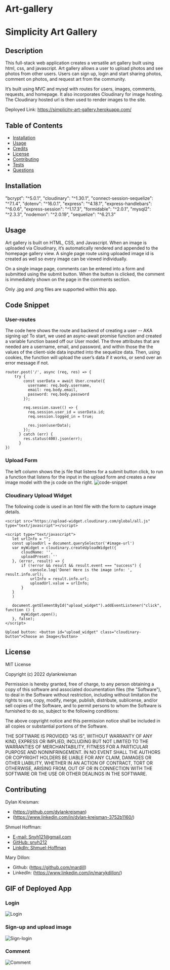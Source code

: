 # Art-gallery
# Simplicity Art Gallery

## Description

This full-stack web application creates a versatile art gallery built using html, css, and javascript. Art gallery allows a user to upload photos and see photos from other users. Users can sign up, login and start sharing photos, comment on photos, and request art from the community. 

It’s built using MVC and mysql with routes for users, images, comments, requests, and homepage. It also incorporates Cloudinary for image hosting. The Cloudinary hosted url is then used to render images to the site. 

Deployed Link: https://simplicity-art-gallery.herokuapp.com/

## Table of Contents

* [Installation](#installation)
* [Usage](#usage)
* [Credits](#credits)
* [License](#license)
* [Contributing](#contributing)
* [Tests](#tests)
* [Questions](#questions)


## Installation

   "bcrypt": "^5.0.1",
   "cloudinary": "^1.30.1",
   "connect-session-sequelize": "^7.1.4",
   "dotenv": "^16.0.1",
   "express": "^4.18.1",
   "express-handlebars": "^6.0.6",
   "express-session": "^1.17.3",
   "formidable": "^2.0.1",
   "mysql2": "^2.3.3",
   "nodemon": "^2.0.19",
   "sequelize": "^6.21.3"


## Usage

Art gallery is built on HTML, CSS, and Javascript. When an image is uploaded via Cloudinary, it’s automatically rendered and appended to the homepage gallery view. A single page route using uploaded image id is created as well so every image can be viewed individually. 

On a single image page, comments can be entered into a form and submitted using the submit button. When the button is clicked, the comment is immediately shown on the page in the comments section.

Only .jpg and .png files are supported within this app. 


## Code Snippet
### User-routes
The code here shows the route and backend of creating a user -- AKA signing up! To start, we used an async-await promise function and created a variable function based off our User model. The three attributes that are needed are a username, email, and password, and within those the the values of the client-side data inputted into the sequelize data. Then, using cookies, the function will upload the user’s data if it works, or send over an error message if not. 
```
router.post('/', async (req, res) => {
    try {
        const userData = await User.create({
          username: req.body.username,
          email: req.body.email,
          password: req.body.password
        });
   
        req.session.save(() => {
          req.session.user_id = userData.id;
          req.session.logged_in = true;
   
          res.json(userData);
        });
      } catch (err) {
        res.status(400).json(err);
      }
})

```
### Upload Form
The left column shows the js file that listens for a submit button click, to run a function that listens for the input in the upload form and creates a new image model with the js code on the right.
![code-snippet](public/images/Code-snippet-screenshot.png)


### Cloudinary Upload Widget

The following code is used in an html file with the form to capture image details. 
```
​​<script src="https://upload-widget.cloudinary.com/global/all.js" type="text/javascript"></script>
 
<script type="text/javascript">
   let urlInfo = "";
   const uploadUrl = document.querySelector('#image-url')
   var myWidget = cloudinary.createUploadWidget({
       cloudName: '',
       uploadPreset: ''
   }, (error, result) => {
       if (!error && result && result.event === "success") {
           console.log('Done! Here is the image info: ', result.info.url);
           urlInfo = result.info.url;
           uploadUrl.value = urlInfo;
       }
   }
   )
 
   document.getElementById("upload_widget").addEventListener("click", function () {
       myWidget.open();
   }, false);
</script>
 
Upload button: <button id="upload_widget" class="cloudinary-button">Choose an Image</button>
 ```


## License
MIT License

Copyright (c) 2022 dylankreisman

Permission is hereby granted, free of charge, to any person obtaining a copy
of this software and associated documentation files (the "Software"), to deal
in the Software without restriction, including without limitation the rights
to use, copy, modify, merge, publish, distribute, sublicense, and/or sell
copies of the Software, and to permit persons to whom the Software is
furnished to do so, subject to the following conditions:

The above copyright notice and this permission notice shall be included in all
copies or substantial portions of the Software.

THE SOFTWARE IS PROVIDED "AS IS", WITHOUT WARRANTY OF ANY KIND, EXPRESS OR
IMPLIED, INCLUDING BUT NOT LIMITED TO THE WARRANTIES OF MERCHANTABILITY,
FITNESS FOR A PARTICULAR PURPOSE AND NONINFRINGEMENT. IN NO EVENT SHALL THE
AUTHORS OR COPYRIGHT HOLDERS BE LIABLE FOR ANY CLAIM, DAMAGES OR OTHER
LIABILITY, WHETHER IN AN ACTION OF CONTRACT, TORT OR OTHERWISE, ARISING FROM,
OUT OF OR IN CONNECTION WITH THE SOFTWARE OR THE USE OR OTHER DEALINGS IN THE
SOFTWARE.

## Contributing
Dylan Kreisman: 
- (https://github.com/dylankreisman)
- (https://www.linkedin.com/in/dylan-kreisman-3752b1160/)

Shmuel Hoffman:
- [E-mail: Snyh121@gmail.com](mailto:snyh121@gmail.com)  
- [GitHub: snyh212](https://github.com/snyh212)  
- [LinkdIn: Shmuel-Hoffman](https://www.linkedin.com/in/shmuel-hoffman-254b0223b?lipi=urn%3Ali%3Apage%3Ad_flagship3_profile_view_base_contact_details%3BS2rg0PtBTLeG2szT2ZbGmg%3D%3D)

Mary Dillon: 
- Github: (https://github.com/mardill)
- LinkedIn: (https://www.linkedin.com/in/marykdillon/) 

## GIF of Deployed App


### Login
![Login](public/images/login.gif)

### Sign-up and upload image
![Sign-login](https://youtu.be/9cYnBMOFj8g)

### Comment
![Comment](public/images/comment.gif)